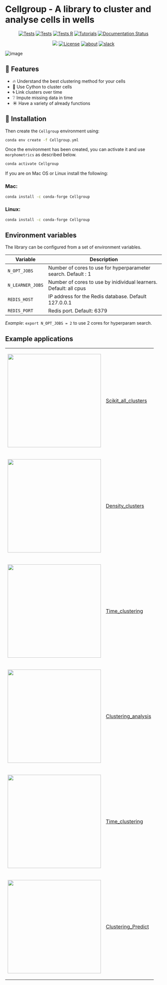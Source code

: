 # Cellgroup - A library to cluster and analyse cells in wells

<div align="center">
  
[![Tests](https://github.com/vanderschaarlab/autoprognosis/actions/workflows/test_pr.yml/badge.svg)](https://github.com/vanderschaarlab/autoprognosis/actions/workflows/test_pr.yml)
[![Tests](https://github.com/vanderschaarlab/autoprognosis/actions/workflows/test_full.yml/badge.svg)](https://github.com/vanderschaarlab/autoprognosis/actions/workflows/test_full.yml)
[![Tests R](https://github.com/vanderschaarlab/autoprognosis/actions/workflows/test_R.yml/badge.svg)](https://github.com/vanderschaarlab/autoprognosis/actions/workflows/test_R.yml)
[![Tutorials](https://github.com/vanderschaarlab/autoprognosis/actions/workflows/test_tutorials.yml/badge.svg)](https://github.com/vanderschaarlab/autoprognosis/actions/workflows/test_tutorials.yml)
[![Documentation Status](https://readthedocs.org/projects/autoprognosis/badge/?version=latest)](https://autoprognosis.readthedocs.io/en/latest/?badge=latest)

[![](https://pepy.tech/badge/autoprognosis)](https://pypi.org/project/autoprognosis/)
[![License](https://img.shields.io/badge/License-Apache_2.0-blue.svg)](https://github.com/vanderschaarlab/autoprognosis/blob/main/LICENSE)
[![about](https://img.shields.io/badge/about-The%20van%20der%20Schaar%20Lab-blue)](https://www.vanderschaar-lab.com/)
[![slack](https://img.shields.io/badge/chat-on%20slack-purple?logo=slack)](https://join.slack.com/t/vanderschaarlab/shared_invite/zt-1pzy8z7ti-zVsUPHAKTgCd1UoY8XtTEw)

</div>

![image](https://github.com/vanderschaarlab/autoprognosis/raw/main/docs/arch.png "AutoPrognosis")

## :key: Features

- :fire: Understand the best clustering method for your cells
- :balloon: Use Cython to cluster cells
- :cyclone: Link clusters over time
- :grey_question: Impute missing data in time 
- :sunny: Have a variety of already functions 

## :rocket: Installation

Then create the `Cellgroup` environment using:

```bash
conda env create -f Cellgroup.yml
```

Once the environment has been created, you can activate it and use `morphometrics` as described below.

```bash
conda activate Cellgroup
```

If you are on Mac OS or Linux install the following:

### Mac:

```bash
conda install -c conda-forge Cellgroup
```

### Linux:

```bash
conda install -c conda-forge Cellgroup
```

## Environment variables
The library can be configured from a set of environment variables.

| Variable       | Description                                                     |
|----------------|-----------------------------------------------------------------|
| `N_OPT_JOBS`     | Number of cores to use for hyperparameter search. Default : 1 |
| `N_LEARNER_JOBS` | Number of cores to use by inidividual learners. Default: all cpus      |
| `REDIS_HOST`     | IP address for the Redis database. Default 127.0.0.1            |
| `REDIS_PORT`     | Redis port. Default: 6379                                       |

_Example_: `export N_OPT_JOBS = 2` to use 2 cores for hyperparam search.


## Example applications
<table border="0">
<tr><td>


<img src="https://github.com/kevinyamauchi/morphometrics/raw/main/resources/surface_distance_measurement.gif"
width="300"/>

</td><td>

[Scikit_all_clusters](https://github.com/kevinyamauchi/morphometrics/blob/main/examples/surface_distance_measurement.ipynb)

</td></tr><tr><td>

<img src="https://github.com/kevinyamauchi/morphometrics/raw/main/resources/region_props_plugin.png"
width="300"/>

</td><td>

[Density_clusters](https://github.com/kevinyamauchi/morphometrics/blob/main/examples/measure_with_widget.py)

</td></tr><tr><td>

<img src="https://github.com/kevinyamauchi/morphometrics/raw/main/resources/object_classification.png"
width="300"/>

</td><td>

[Time_clustering](https://github.com/kevinyamauchi/morphometrics/blob/main/examples/object_classification.ipynb)

</td></tr><tr><td>

<img src="https://github.com/kevinyamauchi/morphometrics/raw/main/resources/mesh_object.png"
width="300"/>

</td><td>

[Clustering_analysis](https://github.com/kevinyamauchi/morphometrics/blob/main/examples/mesh_binary_mask.ipynb)

</td></tr><tr><td>


<img src="https://github.com/kevinyamauchi/morphometrics/raw/main/resources/mesh_object.png"
width="300"/>

</td><td>
  
[Time_clustering](https://github.com/kevinyamauchi/morphometrics/blob/main/examples/object_classification.ipynb)

</td></tr><tr><td>


<img src="https://github.com/kevinyamauchi/morphometrics/raw/main/resources/mesh_object.png"
width="300"/>

</td><td>

[Clustering_Predict](https://github.com/kevinyamauchi/morphometrics/blob/main/examples/mesh_binary_mask.ipynb)

</td></tr></table>

